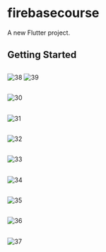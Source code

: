 # firebasecourse

A new Flutter project.

## Getting Started
##
![38](https://github.com/HassanNafed/Nafed_News_App/assets/128227283/7fa22e86-1dc1-4197-9e8c-335d2f35e35b)
![39](https://github.com/HassanNafed/Nafed_News_App/assets/128227283/9a3685a3-290d-4f03-81c8-a42dc5d82e41)
##
![30](https://github.com/HassanNafed/Nafed_News_App/assets/128227283/e18740df-a0af-4f28-a3de-2fcb5f2e99fd)
##
![31](https://github.com/HassanNafed/Nafed_News_App/assets/128227283/c86470d1-0716-430f-b448-2136fcdbd73c)
##
![32](https://github.com/HassanNafed/Nafed_News_App/assets/128227283/6cdd5ca0-8c95-44c9-a3ee-bcf402fb0fe7)
##

![33](https://github.com/HassanNafed/Nafed_News_App/assets/128227283/0899bfb7-176c-458c-8e08-7e0c537676bc)
##

![34](https://github.com/HassanNafed/Nafed_News_App/assets/128227283/a6216304-6266-4440-821c-2086be415fa3)
##

![35](https://github.com/HassanNafed/Nafed_News_App/assets/128227283/8d6e96fa-f3f9-47bf-bff5-071a809213df)
##

![36](https://github.com/HassanNafed/Nafed_News_App/assets/128227283/1bf253d2-c251-45de-9b3b-7fcddc4fcb73)
##

![37](https://github.com/HassanNafed/Nafed_News_App/assets/128227283/e9dfdfbf-8450-404c-8df0-fac43fc25b98)
